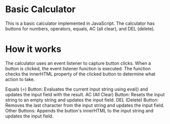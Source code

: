 # Basic Calculator <br>
This is a basic calculator implemented in JavaScript. The calculator has buttons for numbers, operators, equals, AC (all clear), and DEL (delete).

# How it works
The calculator uses an event listener to capture button clicks. When a button is clicked, the event listener function is executed. The function checks the innerHTML property of the clicked button to determine what action to take.

Equals (=) Button: Evaluates the current input string using eval() and updates the input field with the result.
AC (All Clear) Button: Resets the input string to an empty string and updates the input field.
DEL (Delete) Button: Removes the last character from the input string and updates the input field.
Other Buttons: Appends the button's innerHTML to the input string and updates the input field.
